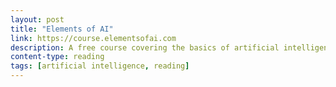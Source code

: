 ```yaml
---
layout: post
title: "Elements of AI"
link: https://course.elementsofai.com
description: A free course covering the basics of artificial intelligence.
content-type: reading
tags: [artificial intelligence, reading]
---
```

